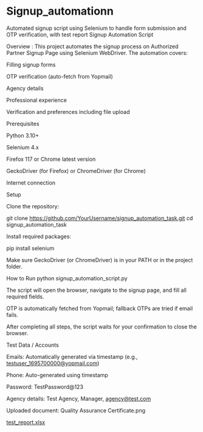 # Signup_automationn
Automated signup script using Selenium to handle form submission and OTP verification, with test report
Signup Automation Script



Overview : 
This project automates the signup process on Authorized Partner Signup Page using Selenium WebDriver.
The automation covers:

Filling signup forms

OTP verification (auto-fetch from Yopmail)

Agency details

Professional experience

Verification and preferences including file upload

Prerequisites

Python 3.10+

Selenium 4.x

Firefox 117 or Chrome latest version

GeckoDriver (for Firefox) or ChromeDriver (for Chrome)

Internet connection

Setup

Clone the repository:

git clone https://github.com/YourUsername/signup_automation_task.git
cd signup_automation_task


Install required packages:

pip install selenium


Make sure GeckoDriver (or ChromeDriver) is in your PATH or in the project folder.

How to Run
python signup_automation_script.py


The script will open the browser, navigate to the signup page, and fill all required fields.

OTP is automatically fetched from Yopmail; fallback OTPs are tried if email fails.

After completing all steps, the script waits for your confirmation to close the browser.

Test Data / Accounts

Emails: Automatically generated via timestamp (e.g., testuser_1695700000@yopmail.com)

Phone: Auto-generated using timestamp

Password: TestPassword@123

Agency details: Test Agency, Manager, agency@test.com

Uploaded document: Quality Assurance Certificate.png



[test_report.xlsx](https://github.com/user-attachments/files/22566200/test_report.xlsx)
